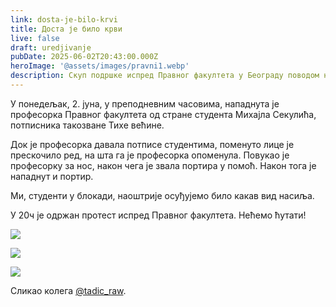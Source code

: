 ```yaml
---
link: dosta-je-bilo-krvi
title: Доста је било крви
live: false
draft: uredjivanje
pubDate: 2025-06-02T20:43:00.000Z
heroImage: '@assets/images/pravni1.webp'
description: Скуп подршке испред Правног факултета у Београду поводом напада на професорку и портира.
---
```

У понедељак, 2. јуна, у преподневним часовима, нападнута је професорка Правног факултета од стране студента Михајла Секулића, потписника такозване Тихе већине. 

Док је професорка давала потписе студентима, поменуто лице је прескочило ред, на шта га је професорка опоменула. Повукао је професорку за нос, након чега је звала портира у помоћ. Након тога је нападнут и портир.

Ми, студенти у блокади, наоштрије осуђујемо било какав вид насиља. 

У 20ч је одржан протест испред Правног факултета. Нећемо ћутати!


![](@assets/images/CHE00750.webp)

![](@assets/images/CHE00820.webp)

![](@assets/images/CHE00805.webp)

Сликао колега [@tadic\_raw](https://www.instagram.com/tadic_raw/).
